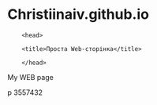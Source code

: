 # Christiinaiv.github.io
 <html>

        <head>

        <title>Проста Web-сторінка</title>

        </head>

  <body>

  <p>My WEB page</p>p
  3557432

  </body>

 </html>
